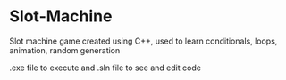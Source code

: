 # Slot-Machine
Slot machine game created using C++, used to learn conditionals, loops, animation, random generation

.exe file to execute and .sln file to see and edit code
